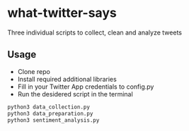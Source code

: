 # what-twitter-says
Three individual scripts to collect, clean and analyze tweets

## Usage
* Clone repo
* Install required additional libraries
* Fill in your Twitter App credentials to config.py
* Run the desidered script in the terminal
```bash
python3 data_collection.py
python3 data_preparation.py
python3 sentiment_analysis.py
```